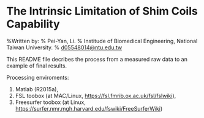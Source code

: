 # The Intrinsic Limitation of Shim Coils Capability

%Written by:
% Pei-Yan, Li.
% Institude of Biomedical Engineering, National Taiwan University.
% d05548014@ntu.edu.tw

This README file decribes the process from a measured raw data to an example of final results.

Processing enviroments: 
1. Matlab (R2015a), 
2. FSL toobox (at MAC/Linux, https://fsl.fmrib.ox.ac.uk/fsl/fslwiki), 
3. Freesurfer toobox (at Linux, https://surfer.nmr.mgh.harvard.edu/fswiki/FreeSurferWiki)

